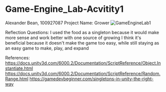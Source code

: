 # Game-Engine_Lab-Acvitity1
Alexander Bean, 100927087
Project Name: Grower
![GameEngineLab1](https://github.com/user-attachments/assets/c6f98e68-4d02-42f1-8033-d6072748a0ec) 

Reflection Questions:
I used the food as a singleton because it would make more sense and work better with one source of growing
I think it's beneficial because it doesn't make the game too easy, while still staying as an easy game to make, play, and expand

References:
https://docs.unity3d.com/6000.2/Documentation/ScriptReference/Object.Instantiate.html 
https://docs.unity3d.com/6000.2/Documentation/ScriptReference/Random.Range.html 
https://gamedevbeginner.com/singletons-in-unity-the-right-way 
